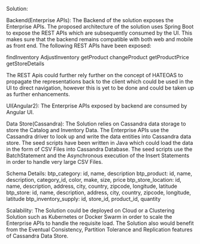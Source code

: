 Solution:

Backend(Enterprise APIs):
The Backend of the solution exposes the Enterprise APIs. The proposed architecture of the solution uses Spring Boot 
to expose the REST APIs which are subsequently consumed by the UI. This makes sure that the backend remains compatible 
with both web and mobile as front end. The following REST APIs have been exposed:

findInventory
AdjustInventory
getProduct
changeProduct
getProductPrice
getStoreDetails

The REST Apis could further rely further on the concept of HATEOAS to propagate the representations back to the client 
which could be used in the UI to direct navigation, however this is yet to be done and could be taken up as further 
enhancements. 

UI(Angular2):
The Enterprise APIs exposed by backend are consumed by Angular UI.

Data Store(Cassandra):
The Solution relies on Cassandra data storage to store the Catalog and Inventory Data. The Enterprise APIs use the
Cassandra driver to look up and write the data entities into Cassandra data store. The seed scripts have been written
in Java which could load the data in the form of CSV Files into Cassandra Database. The seed scripts use the BatchStatement
and the Asynchronous execution of the Insert Statements in order to handle very large CSV Files.

Schema Details:
btp_category:         id, name, description
btp_product:          id, name, description, category_id, color, make, size, price
btp_store_location:   id, name, description, address, city, country, zipcode, longitude, latitude
btp_store:            id, name, description, address, city, country, zipcode, longitude, latitude
btp_inventory_supply: id, store_id, product_id, quantity

Scalability:
The Solution could be deployed on Cloud or a Clustering Solution such as Kubernetes or Docker Swarm in order to scale the 
Enterprise APIs to handle the requisite load. The Solution also would benefit from the Eventual Consistency, Partition
Tolerance and Replication features of Cassandra Data Store.